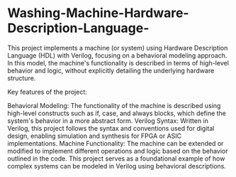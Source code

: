 # Washing-Machine-Hardware-Description-Language-
This project implements a machine (or system) using Hardware Description Language (HDL) with Verilog, focusing on a behavioral modeling approach. In this model, the machine's functionality is described in terms of high-level behavior and logic, without explicitly detailing the underlying hardware structure.

Key features of the project:

Behavioral Modeling: The functionality of the machine is described using high-level constructs such as if, case, and always blocks, which define the system's behavior in a more abstract form.
Verilog Syntax: Written in Verilog, this project follows the syntax and conventions used for digital design, enabling simulation and synthesis for FPGA or ASIC implementations.
Machine Functionality: The machine can be extended or modified to implement different operations and logic based on the behavior outlined in the code.
This project serves as a foundational example of how complex systems can be modeled in Verilog using behavioral descriptions.
